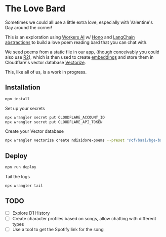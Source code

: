 # The Love Bard

Sometimes we could all use a little extra love, especially with Valentine's Day around the corner!

This is an exploration using [Workers AI](https://developers.cloudflare.com/workers-ai/) w/ [Hono](https://hono.dev/getting-started/cloudflare-workers) and [LangChain](https://js.langchain.com/docs/integrations/vectorstores/cloudflare_vectorize) [abstractions](https://js.langchain.com/docs/integrations/chat/cloudflare_workersai) to build a love poem reading bard that you can chat with.

We seed poems from a static file in our app, (though conceivably you could also use [R2](https://developers.cloudflare.com/r2/)), which is then used to create [embeddings](https://js.langchain.com/docs/integrations/text_embedding/cloudflare_ai) and store them in Cloudflare's vector database [Vectorize](https://js.langchain.com/docs/integrations/text_embedding/cloudflare_ai).

This, like all of us, is a work in progress.

## Installation

```bash
npm install
```

Set up your secrets

```bash
npx wrangler secret put CLOUDFLARE_ACCOUNT_ID
npx wrangler secret put CLOUDFLARE_API_TOKEN
```

Create your Vector database

```bash
npx wrangler vectorize create ndisidore-poems --preset "@cf/baai/bge-base-en-v1.5"
```

## Deploy

```bash
npm run deploy
```

Tail the logs

```bash
npx wrangler tail
```

## TODO

- [ ] Explore D1 History
- [ ] Create character profiles based on songs, allow chatting with different types
- [ ] Use a tool to get the Spotify link for the song